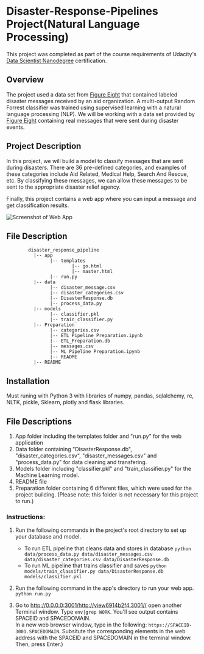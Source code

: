 # Disaster-Response-Pipelines Project(Natural Language Processing)
 This project was completed as part of the course requirements of Udacity's [Data Scientist Nanodegree](https://www.udacity.com/course/data-scientist-nanodegree--nd025) certification.
 
 ## Overview
The project used a data set from [Figure Eight](https://www.figure-eight.com/) that contained labeled disaster messages received by an aid organization. A multi-output Random Forrest classifier was trained using supervised learning with a natural language processing (NLP).
We will be working with a data set provided by [Figure Eight](https://www.figure-eight.com/) containing real messages that were sent during disaster events.


## Project Description
In this project, we will build a model to classify messages that are sent during disasters. There are 36 pre-defined categories, and examples of these categories include Aid Related, Medical Help, Search And Rescue, etc. By classifying these messages, we can allow these messages to be sent to the appropriate disaster relief agency.

Finally, this project contains a web app where you can input a message and get classification results.

![Screenshot of Web App](https://github.com/kumarAjeetsingh/Disaster-Response-Pipelines/blob/master/web_app.png)

## File Description
~~~~~~~
        disaster_response_pipeline
          |-- app
                |-- templates
                        |-- go.html
                        |-- master.html
                |-- run.py
          |-- data
                |-- disaster_message.csv
                |-- disaster_categories.csv
                |-- DisasterResponse.db
                |-- process_data.py
          |-- models
                |-- classifier.pkl
                |-- train_classifier.py
          |-- Preparation
                |-- categories.csv
                |-- ETL Pipeline Preparation.ipynb
                |-- ETL_Preparation.db
                |-- messages.csv
                |-- ML Pipeline Preparation.ipynb
                |-- README
          |-- README
~~~~~~~
## Installation
Must runing with Python 3 with libraries of numpy, pandas, sqlalchemy, re, NLTK, pickle, Sklearn, plotly and flask libraries.

## File Descriptions
1. App folder including the templates folder and "run.py" for the web application
2. Data folder containing "DisasterResponse.db", "disaster_categories.csv", "disaster_messages.csv" and "process_data.py" for data cleaning and transfering.
3. Models folder including "classifier.pkl" and "train_classifier.py" for the Machine Learning model.
4. README file
5. Preparation folder containing 6 different files, which were used for the project building. (Please note: this folder is not necessary for this project to run.)


### Instructions:
1. Run the following commands in the project's root directory to set up your database and model.

    - To run ETL pipeline that cleans data and stores in database
        `python data/process_data.py data/disaster_messages.csv data/disaster_categories.csv data/DisasterResponse.db`
    - To run ML pipeline that trains classifier and saves
        `python models/train_classifier.py data/DisasterResponse.db models/classifier.pkl`

2. Run the following command in the app's directory to run your web app.
    `python run.py`

3. Go to http://0.0.0.0:3001/http://view6914b2f4.3001/( open another Terminal window. Type `env|grep WORK`. You'll see output contains SPACEID and SPACEDOMAIN. 
<br> In a new web browser window, type in the following: `https://SPACEID-3001.SPACEDOMAIN`. Subsitute the corresponding elements in the web address with the SPACEID and SPACEDOMAIN in the terminal window. Then, press Enter.)
